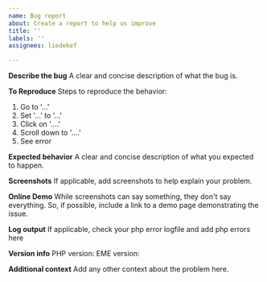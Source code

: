 ```yaml
---
name: Bug report
about: Create a report to help us improve
title: ''
labels: ''
assignees: liedekef

---
```


**Describe the bug**
A clear and concise description of what the bug is.

**To Reproduce**
Steps to reproduce the behavior:
1. Go to '...'
2. Set '...' to '...'
3. Click on '....'
4. Scroll down to '....'
5. See error

**Expected behavior**
A clear and concise description of what you expected to happen.

**Screenshots**
If applicable, add screenshots to help explain your problem.

**Online Demo**
While screenshots can say something, they don't say everything.
So, if possible, include a link to a demo page demonstrating the issue.

**Log output**
If applicable, check your php error logfile and add php errors here

**Version info**
PHP version:
EME version:

**Additional context**
Add any other context about the problem here.
